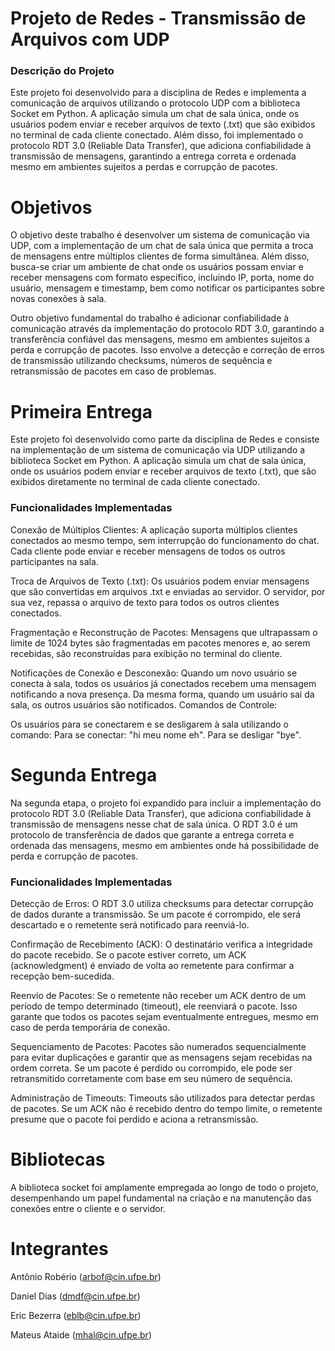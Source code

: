 # Projeto de Redes - Transmissão de Arquivos com UDP

### Descrição do Projeto
Este projeto foi desenvolvido para a disciplina de Redes e implementa a comunicação de arquivos utilizando o protocolo UDP com a biblioteca Socket em Python. A aplicação simula um chat de sala única, onde os usuários podem enviar e receber arquivos de texto (.txt) que são exibidos no terminal de cada cliente conectado. Além disso, foi implementado o protocolo RDT 3.0 (Reliable Data Transfer), que adiciona confiabilidade à transmissão de mensagens, garantindo a entrega correta e ordenada mesmo em ambientes sujeitos a perdas e corrupção de pacotes.


# Objetivos
O objetivo deste trabalho é desenvolver um sistema de comunicação via UDP, com a implementação de um chat de sala única que permita a troca de mensagens entre múltiplos clientes de forma simultânea. Além disso, busca-se criar um ambiente de chat onde os usuários possam enviar e receber mensagens com formato específico, incluindo IP, porta, nome do usuário, mensagem e timestamp, bem como notificar os participantes sobre novas conexões à sala.

Outro objetivo fundamental do trabalho é adicionar confiabilidade à comunicação através da implementação do protocolo RDT 3.0, garantindo a transferência confiável das mensagens, mesmo em ambientes sujeitos a perda e corrupção de pacotes. Isso envolve a detecção e correção de erros de transmissão utilizando checksums, números de sequência e retransmissão de pacotes em caso de problemas.


# Primeira Entrega
Este projeto foi desenvolvido como parte da disciplina de Redes e consiste na implementação de um sistema de comunicação via UDP utilizando a biblioteca Socket em Python. A aplicação simula um chat de sala única, onde os usuários podem enviar e receber arquivos de texto (.txt), que são exibidos diretamente no terminal de cada cliente conectado.
### Funcionalidades Implementadas
Conexão de Múltiplos Clientes:
A aplicação suporta múltiplos clientes conectados ao mesmo tempo, sem interrupção do funcionamento do chat. Cada cliente pode enviar e receber mensagens de todos os outros participantes na sala.

Troca de Arquivos de Texto (.txt):
Os usuários podem enviar mensagens que são convertidas em arquivos .txt e enviadas ao servidor. O servidor, por sua vez, repassa o arquivo de texto para todos os outros clientes conectados.

Fragmentação e Reconstrução de Pacotes:
Mensagens que ultrapassam o limite de 1024 bytes são fragmentadas em pacotes menores e, ao serem recebidas, são reconstruídas para exibição no terminal do cliente.

Notificações de Conexão e Desconexão:
Quando um novo usuário se conecta à sala, todos os usuários já conectados recebem uma mensagem notificando a nova presença. Da mesma forma, quando um usuário sai da sala, os outros usuários são notificados.
Comandos de Controle:

Os usuários para se conectarem e se desligarem à sala utilizando o comando:
Para se conectar: "hi meu nome eh". Para se desligar "bye".

# Segunda Entrega
Na segunda etapa, o projeto foi expandido para incluir a implementação do protocolo RDT 3.0 (Reliable Data Transfer), que adiciona confiabilidade à transmissão de mensagens nesse chat de sala única. O RDT 3.0 é um protocolo de transferência de dados que garante a entrega correta e ordenada das mensagens, mesmo em ambientes onde há possibilidade de perda e corrupção de pacotes.

### Funcionalidades Implementadas
Detecção de Erros: O RDT 3.0 utiliza checksums para detectar corrupção de dados durante a transmissão. Se um pacote é corrompido, ele será descartado e o remetente será notificado para reenviá-lo.

Confirmação de Recebimento (ACK): O destinatário verifica a integridade do pacote recebido. Se o pacote estiver correto, um ACK (acknowledgment) é enviado de volta ao remetente para confirmar a recepção bem-sucedida.

Reenvio de Pacotes: Se o remetente não receber um ACK dentro de um período de tempo determinado (timeout), ele reenviará o pacote. Isso garante que todos os pacotes sejam eventualmente entregues, mesmo em caso de perda temporária de conexão.

Sequenciamento de Pacotes: Pacotes são numerados sequencialmente para evitar duplicações e garantir que as mensagens sejam recebidas na ordem correta. Se um pacote é perdido ou corrompido, ele pode ser retransmitido corretamente com base em seu número de sequência.

Administração de Timeouts: Timeouts são utilizados para detectar perdas de pacotes. Se um ACK não é recebido dentro do tempo limite, o remetente presume que o pacote foi perdido e aciona a retransmissão.





# Bibliotecas
A biblioteca socket foi amplamente empregada ao longo de todo o projeto, desempenhando um papel fundamental na criação e na manutenção das conexões entre o cliente e o servidor.






# Integrantes
Antônio Robério (arbof@cin.ufpe.br)

Daniel Dias (dmdf@cin.ufpe.br)

Eric Bezerra (eblb@cin.ufpe.br)

Mateus Ataide (mhal@cin.ufpe.br)

